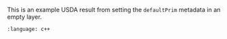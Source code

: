 This is an example USDA result from setting the `defaultPrim` metadata in an empty layer.
``` {literalinclude} usda.usda
:language: c++
``` 